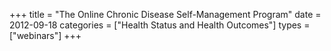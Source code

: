 +++
title = "The Online Chronic Disease Self-Management Program"
date = 2012-09-18
categories = ["Health Status and Health Outcomes"]
types = ["webinars"]
+++
